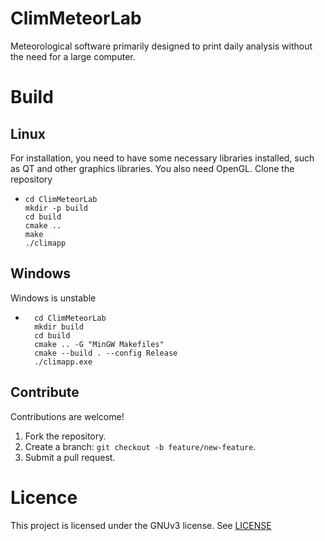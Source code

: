# ClimMeteorLab

Meteorological software primarily designed to print daily analysis without the need for a large computer.

# Build

## Linux
For installation, you need to have some necessary libraries installed, such as QT and other graphics libraries. You also need OpenGL.
Clone the repository 

- ```shell
  cd ClimMeteorLab
  mkdir -p build
  cd build
  cmake ..
  make
  ./climapp
  ```

## Windows
Windows is unstable

- ```shell
    cd ClimMeteorLab
    mkdir build
    cd build
    cmake .. -G "MinGW Makefiles"
    cmake --build . --config Release
    ./climapp.exe

  ```

## Contribute
Contributions are welcome!
1. Fork the repository.
2. Create a branch: `git checkout -b feature/new-feature`.
3. Submit a pull request.

# Licence
This project is licensed under the GNUv3 license. See [LICENSE](LICENCE)